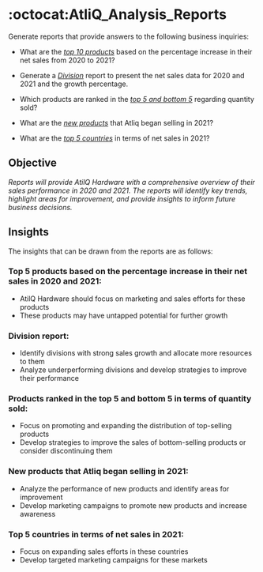 # :octocat:AtliQ_Analysis_Reports

 Generate reports that provide answers to the following business inquiries:
 - What are the _[top 10 products](https://github.com/tyagi-mansi11/AtliQ_Sales_Analysis/blob/9e5d84fab405ca8ea36a8a545c4b69ff33de9e55/Top%2010%20Products.pdf)_ based on the percentage increase in their net sales from 2020 to 2021?

- Generate a _[Division](https://github.com/tyagi-mansi11/AtliQ_Sales_Analysis/blob/9e5d84fab405ca8ea36a8a545c4b69ff33de9e55/Division.pdf)_ report to present the net sales data for 2020 and 2021 and the growth percentage.

- Which products are ranked in the _[top 5 and bottom 5](https://github.com/tyagi-mansi11/AtliQ_Sales_Analysis/blob/9e5d84fab405ca8ea36a8a545c4b69ff33de9e55/Top%20and%20Bottom%20Products.pdf)_ regarding quantity sold?

- What are the _[new products](https://github.com/tyagi-mansi11/AtliQ_Sales_Analysis/blob/9e5d84fab405ca8ea36a8a545c4b69ff33de9e55/New%20Products%202021.pdf)_ that Atliq began selling in 2021?

- What are the _[top 5 countries](https://github.com/tyagi-mansi11/AtliQ_Sales_Analysis/blob/9e5d84fab405ca8ea36a8a545c4b69ff33de9e55/Top%205%20Countries.pdf)_ in terms of net sales in 2021?


## Objective

_Reports will provide AtilQ Hardware with a comprehensive overview of their sales performance in 2020 and 2021. The reports will identify key trends, highlight areas for improvement, and provide insights to inform future business decisions._

## Insights

The insights that can be drawn from the reports are as follows:
### Top 5 products based on the percentage increase in their net sales in 2020 and 2021:

- AtilQ Hardware should focus on marketing and sales efforts for these products
- These products may have untapped potential for further growth
  
### Division report:

- Identify divisions with strong sales growth and allocate more resources to them
- Analyze underperforming divisions and develop strategies to improve their performance

### Products ranked in the top 5 and bottom 5 in terms of quantity sold:

- Focus on promoting and expanding the distribution of top-selling products
- Develop strategies to improve the sales of bottom-selling products or consider discontinuing them
  
### New products that Atliq began selling in 2021:

- Analyze the performance of new products and identify areas for improvement
- Develop marketing campaigns to promote new products and increase awareness
  
### Top 5 countries in terms of net sales in 2021:

- Focus on expanding sales efforts in these countries
- Develop targeted marketing campaigns for these markets




